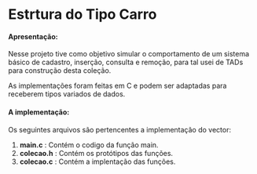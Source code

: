 # Estrtura do Tipo Carro
#### Apresentação:
Nesse projeto tive como objetivo simular o comportamento de um sistema básico 
de cadastro, inserção, consulta e remoção, para tal
usei de TADs para construção desta coleção. 
    
As implementações foram feitas em C e podem ser adaptadas para receberem
tipos variados de dados. 
#### A implementação:  
  
  Os seguintes arquivos são pertencentes a implementação do vector:
  
  1) **main.c** : Contém o codigo da função main.
  2) **colecao.h** :  Contém os protótipos das funções.
  3) **colecao.c** : Contém a implentação das funções.
